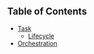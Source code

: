## Table of Contents

* [Task](Task.md)
    - [Lifecycle](TaskLifecycle.md)
* [Orchestration](Orchestration.md)

